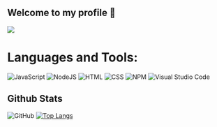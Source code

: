 ## Welcome to my profile 👋
<img src='https://cdn.discordapp.com/attachments/951697286470201384/961665517628842064/-1rgewegrgre.png'>

# Languages and Tools:
![JavaScript](https://shields.io/badge/-JavaScript-090909?style=for-the-badge&logo=javascript&logoColor=e9d54d)
![NodeJS](https://shields.io/badge/-Node.js-090909?style=for-the-badge&logo=node.js)
![HTML](https://shields.io/badge/-HTML-090909?style=for-the-badge&logo=html5)
![CSS](https://shields.io/badge/-CSS-090909?style=for-the-badge&logo=css3&logoColor=2966c2)
![NPM](https://shields.io/badge/-NPM-ca3a3a?style=flat-square&logo=npm&logoColor=ffffff)
![Visual Studio Code](https://shields.io/badge/-Visual_Studio_Code-3a7aaf?style=flat-square&logo=visual-studio-code&logoColor=ffffff)
## Github Stats
![GitHub](https://github-readme-stats.vercel.app/api?username=HekaHub&show_icons=true&theme=merko)
[![Top Langs](https://github-readme-stats.vercel.app/api/top-langs/?username=HekaHub&layout=compact&theme=merko)](https://github.com/HekaHub/github-readme-stats)
